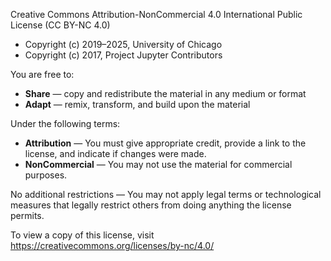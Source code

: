 Creative Commons Attribution-NonCommercial 4.0 International Public License (CC BY-NC 4.0)

* Copyright (c) 2019–2025, University of Chicago
* Copyright (c) 2017, Project Jupyter Contributors

You are free to:
- **Share** — copy and redistribute the material in any medium or format
- **Adapt** — remix, transform, and build upon the material

Under the following terms:
- **Attribution** — You must give appropriate credit, provide a link to the license, and indicate if changes were made.
- **NonCommercial** — You may not use the material for commercial purposes.

No additional restrictions — You may not apply legal terms or technological measures that legally restrict others from doing anything the license permits.

To view a copy of this license, visit https://creativecommons.org/licenses/by-nc/4.0/
